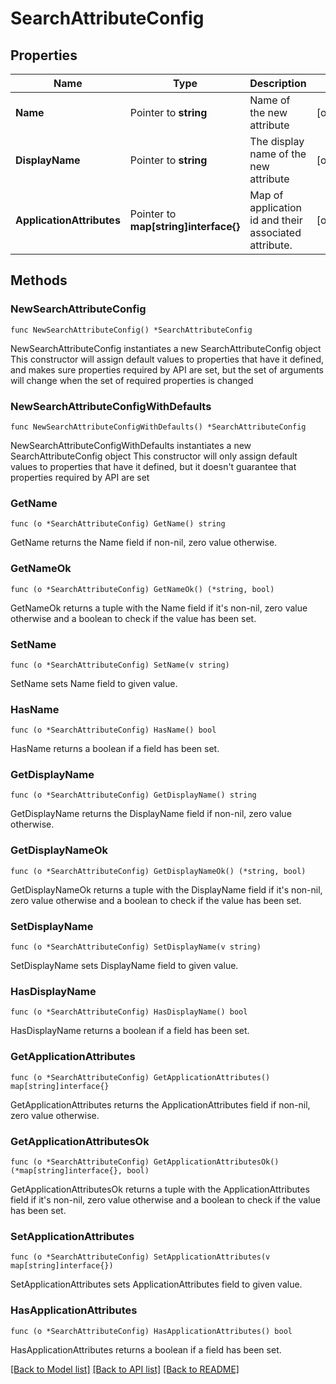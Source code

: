 # SearchAttributeConfig

## Properties

Name | Type | Description | Notes
------------ | ------------- | ------------- | -------------
**Name** | Pointer to **string** | Name of the new attribute | [optional] 
**DisplayName** | Pointer to **string** | The display name of the new attribute | [optional] 
**ApplicationAttributes** | Pointer to **map[string]interface{}** | Map of application id and their associated attribute. | [optional] 

## Methods

### NewSearchAttributeConfig

`func NewSearchAttributeConfig() *SearchAttributeConfig`

NewSearchAttributeConfig instantiates a new SearchAttributeConfig object
This constructor will assign default values to properties that have it defined,
and makes sure properties required by API are set, but the set of arguments
will change when the set of required properties is changed

### NewSearchAttributeConfigWithDefaults

`func NewSearchAttributeConfigWithDefaults() *SearchAttributeConfig`

NewSearchAttributeConfigWithDefaults instantiates a new SearchAttributeConfig object
This constructor will only assign default values to properties that have it defined,
but it doesn't guarantee that properties required by API are set

### GetName

`func (o *SearchAttributeConfig) GetName() string`

GetName returns the Name field if non-nil, zero value otherwise.

### GetNameOk

`func (o *SearchAttributeConfig) GetNameOk() (*string, bool)`

GetNameOk returns a tuple with the Name field if it's non-nil, zero value otherwise
and a boolean to check if the value has been set.

### SetName

`func (o *SearchAttributeConfig) SetName(v string)`

SetName sets Name field to given value.

### HasName

`func (o *SearchAttributeConfig) HasName() bool`

HasName returns a boolean if a field has been set.

### GetDisplayName

`func (o *SearchAttributeConfig) GetDisplayName() string`

GetDisplayName returns the DisplayName field if non-nil, zero value otherwise.

### GetDisplayNameOk

`func (o *SearchAttributeConfig) GetDisplayNameOk() (*string, bool)`

GetDisplayNameOk returns a tuple with the DisplayName field if it's non-nil, zero value otherwise
and a boolean to check if the value has been set.

### SetDisplayName

`func (o *SearchAttributeConfig) SetDisplayName(v string)`

SetDisplayName sets DisplayName field to given value.

### HasDisplayName

`func (o *SearchAttributeConfig) HasDisplayName() bool`

HasDisplayName returns a boolean if a field has been set.

### GetApplicationAttributes

`func (o *SearchAttributeConfig) GetApplicationAttributes() map[string]interface{}`

GetApplicationAttributes returns the ApplicationAttributes field if non-nil, zero value otherwise.

### GetApplicationAttributesOk

`func (o *SearchAttributeConfig) GetApplicationAttributesOk() (*map[string]interface{}, bool)`

GetApplicationAttributesOk returns a tuple with the ApplicationAttributes field if it's non-nil, zero value otherwise
and a boolean to check if the value has been set.

### SetApplicationAttributes

`func (o *SearchAttributeConfig) SetApplicationAttributes(v map[string]interface{})`

SetApplicationAttributes sets ApplicationAttributes field to given value.

### HasApplicationAttributes

`func (o *SearchAttributeConfig) HasApplicationAttributes() bool`

HasApplicationAttributes returns a boolean if a field has been set.


[[Back to Model list]](../README.md#documentation-for-models) [[Back to API list]](../README.md#documentation-for-api-endpoints) [[Back to README]](../README.md)



